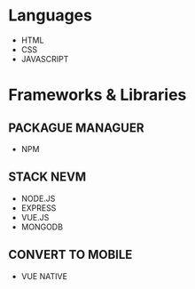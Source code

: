 # Languages
- HTML
- CSS
- JAVASCRIPT

# Frameworks & Libraries
## PACKAGUE MANAGUER
- NPM
## STACK NEVM
- NODE.JS
- EXPRESS
- VUE.JS
- MONGODB

## CONVERT TO MOBILE
- VUE NATIVE
